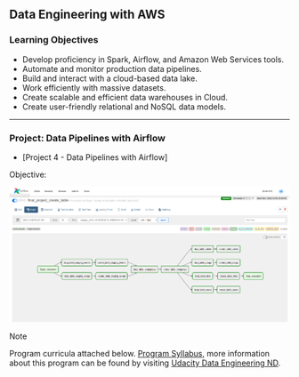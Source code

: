 ## Data Engineering with AWS

### Learning Objectives  

* Develop proficiency in Spark, Airflow, and Amazon Web Services tools.
* Automate and monitor production data pipelines.
* Build and interact with a cloud-based data lake.
* Work efficiently with massive datasets.
* Create scalable and efficient data warehouses in Cloud.
* Create user-friendly relational and NoSQL data models.
___

### Project: Data Pipelines with Airflow
* [Project 4 - Data Pipelines with Airflow]

Objective: 

![Project Logo](automate-data-pipelines-with-airflow/images/final_project_create_table_DAG_Graph.PNG)

> [!NOTE]
> Program curricula attached below.
[Program Syllabus](./Data%2BEngineering%2BNanodegree%2BProgram%2BSyllabus.pdf), more information about this program can be found by visiting [Udacity Data Engineering ND](https://www.udacity.com/course/data-engineer-nanodegree--nd027).
